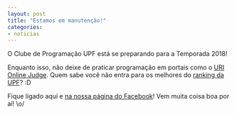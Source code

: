 ```yaml
---
layout: post
title: "Estamos em manutenção!"
categories:
- noticias
---
```


O Clube de Programação UPF está se preparando para a Temporada 2018! 

Enquanto isso, não deixe de praticar programação em portais como o [URI Online Judge](https://www.urionlinejudge.com.br). Quem sabe você não entra para os melhores do [ranking da UPF](https://www.urionlinejudge.com.br/judge/pt/users/university/upf)? :D

Fique ligado aqui e [na nossa página do Facebook](https://facebook.com/maratonaupf)! Vem muita coisa boa por aí! \o/
